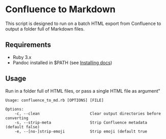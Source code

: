 # Confluence to Markdown

This script is designed to run on a batch HTML export from Confluence to output a folder full of Markdown files.

## Requirements

- Ruby 3.x
- Pandoc installed in $PATH (see [Installing docs](https://pandoc.org/installing.html))

## Usage

Run in a folder full of HTML files, or pass a single HTML file as argument"

```console
Usage: confluence_to_md.rb [OPTIONS] [FILE]

Options:
    -c, --clean                      Clear output directories before converting
    -s, --strip-meta                 Strip Confluence metadata (default false)
    -e, --[no-]strip-emoji           Strip emoji (default true
```
